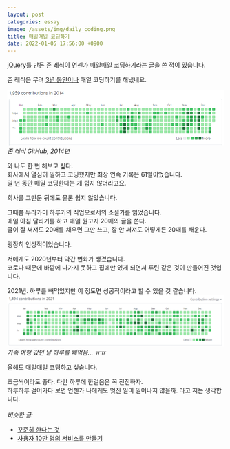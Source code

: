 ```yaml
---
layout: post
categories: essay
image: /assets/img/daily_coding.png
title: 매일매일 코딩하기
date: 2022-01-05 17:56:00 +0900
---
```


jQuery를 만든 존 레식이 언젠가 [매일매일 코딩하기](https://johnresig.com/blog/write-code-every-day/)라는 글을 쓴 적이 있습니다.

존 레식은 무려 [3년 동안이나](https://github.com/jeresig?tab=overview&from=2014-12-01&to=2014-12-31) 매일 코딩하기를 해냈네요.

![존 레식 Github](/assets/img/john_resig.png)  
*존 레식 GitHub, 2014년*

와 나도 한 번 해보고 싶다.  
회사에서 열심히 일하고 코딩했지만 최장 연속 기록은 61일이었습니다.  
일 년 동안 매일 코딩한다는 게 쉽지 않더라고요.

회사를 그만둔 뒤에도 물론 쉽지 않았습니다.

그때쯤 무라카미 하루키의 직업으로서의 소설가를 읽었습니다.  
매일 아침 달리기를 하고 매일 원고지 20매의 글을 쓴다.  
글이 잘 써져도 20매를 채우면 그만 쓰고, 잘 안 써져도 어떻게든 20매를 채운다.

굉장히 인상적이었습니다.

저에게도 2020년부터 약간 변화가 생겼습니다.  
코로나 때문에 바깥에 나가지 못하고 집에만 있게 되면서 루틴 같은 것이 만들어진 것입니다.

2021년. 하루를 빼먹었지만 이 정도면 성공적이라고 할 수 있을 것 같습니다.  
![매일 코딩](/assets/img/daily_coding.png)  
*가족 여행 갔던 날 하루를 빼먹음... ㅠㅠ*

올해도 매일매일 코딩하고 싶습니다.

조금씩이라도 좋다. 다만 하루에 한걸음은 꼭 전진하자.  
하루하루 걸어가다 보면 언젠가 나에게도 멋진 일이 일어나지 않을까. 라고 저는 생각합니다.
<br>
<br>
*비슷한 글:*
* [꾸준히 한다는 것](/essay/2021/12/14/steady.html)
* [사용자 10만 명의 서비스를 만들기](https://brunch.co.kr/@buildingking/117)
